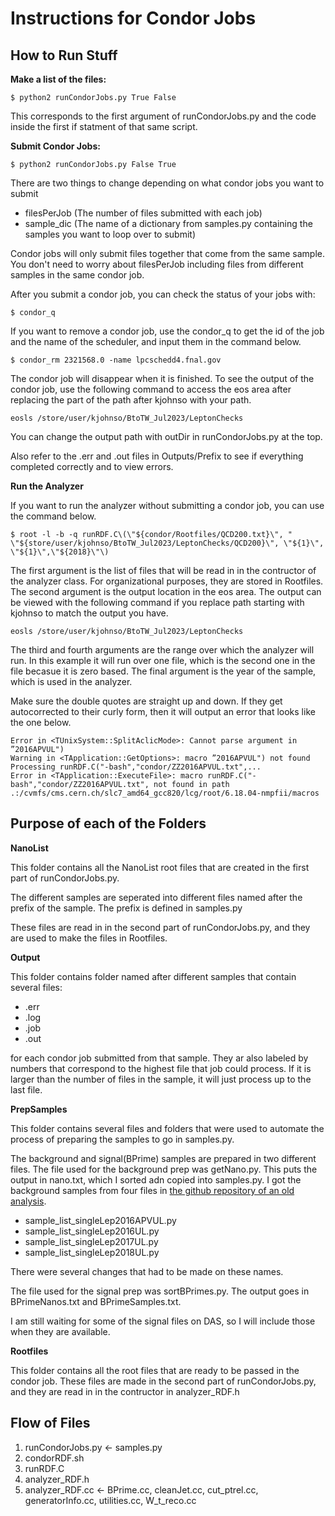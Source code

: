 # Instructions for Condor Jobs

## How to Run Stuff

**Make a list of the files:**

``` 
$ python2 runCondorJobs.py True False 
```

This corresponds to the first argument of runCondorJobs.py and the code inside the first if statment of that same script.

**Submit Condor Jobs:**

``` 
$ python2 runCondorJobs.py False True
```

There are two things to change depending on what condor jobs you want to submit
- filesPerJob (The number of files submitted with each job)
- sample_dic (The name of a dictionary from samples.py containing the samples you want to loop over to submit)

Condor jobs will only submit files together that come from the same sample.  You don't need to worry about filesPerJob including files from different samples in the same condor job.

After you submit a condor job, you can check the status of your jobs with:

``` 
$ condor_q
```

If you want to remove a condor job, use the condor_q to get the id of the job and the name of the scheduler, and input them in the command below.

``` 
$ condor_rm 2321568.0 -name lpcschedd4.fnal.gov
```

The condor job will disappear when it is finished.  To see the output of the condor job, use the following command to access the eos area after replacing the part of the path after kjohnso with your path.  

```
eosls /store/user/kjohnso/BtoTW_Jul2023/LeptonChecks
```

You can change the output path with outDir in runCondorJobs.py at the top.

Also refer to the .err and .out files in Outputs/Prefix to see if everything completed correctly and to view errors.


**Run the Analyzer**

If you want to run the analyzer without submitting a condor job, you can use the command below.

```
$ root -l -b -q runRDF.C\(\"${condor/Rootfiles/QCD200.txt}\", " \"${store/user/kjohnso/BtoTW_Jul2023/LeptonChecks/QCD200}\", \"${1}\", \"${1}\",\"${2018}\"\)
```

The first argument is the list of files that will be read in in the contructor of the analyzer class.  For organizational purposes, they are stored in Rootfiles.  The second argument is the output location in the eos area.  The output can be viewed with the following command if you replace path starting with kjohnso to match the output you have.

```
eosls /store/user/kjohnso/BtoTW_Jul2023/LeptonChecks
```

The third and fourth arguments are the range over which the analyzer will run.  In this example it will run over one file, which is the second one in the file becasue it is zero based.  The final argument is the year of the sample, which is used in the analyzer.


Make sure the double quotes are straight up and down.  If they get autocorrected to their curly form, then it will output an error that looks like the one below.
```
Error in <TUnixSystem::SplitAclicMode>: Cannot parse argument in ”2016APVUL")
Warning in <TApplication::GetOptions>: macro ”2016APVUL") not found
Processing runRDF.C("-bash","condor/ZZ2016APVUL.txt",...
Error in <TApplication::ExecuteFile>: macro runRDF.C("-bash","condor/ZZ2016APVUL.txt", not found in path .:/cvmfs/cms.cern.ch/slc7_amd64_gcc820/lcg/root/6.18.04-nmpfii/macros
```

## Purpose of each of the Folders

**NanoList** 

This folder contains all the NanoList root files that are created in the first part of runCondorJobs.py. 

The different samples are seperated into different files named after the prefix of the sample.  The prefix is defined in samples.py

These files are read in in the second part of runCondorJobs.py, and they are used to make the files in Rootfiles.

**Output** 

This folder contains folder named after different samples that contain several files:

-  .err
-  .log
- .job
-  .out 

 for each condor job submitted from that sample.  They ar also labeled by numbers that correspond to the highest file that job could process.  If it is larger than the number of files in the sample, it will just process up to the last file.

**PrepSamples** 

This folder contains several files and folders that were used to automate the process of preparing the samples to go in samples.py.  

The background and signal(BPrime) samples are prepared in two different files.  The file used for the background prep was getNano.py.  This puts the output in nano.txt, which I sorted adn copied into samples.py. I got the background samples from four files in [the github repository of an old analysis](https://github.com/cms-ljmet/FWLJMET/tree/10_6_29_UL/LJMet/CRAB3).

- sample_list_singleLep2016APVUL.py
- sample_list_singleLep2016UL.py
- sample_list_singleLep2017UL.py
- sample_list_singleLep2018UL.py

There were several changes that had to be made on these names.  

The file used for the signal prep was sortBPrimes.py.  The output goes in BPrimeNanos.txt and BPrimeSamples.txt.

I am still waiting for some of the signal files on DAS, so I will include those when they are available.

**Rootfiles** 

This folder contains all the root files that are ready to be passed in the condor job.  These files are made in the second part of runCondorJobs.py, and they are read in in the contructor in analyzer_RDF.h

## Flow of Files

1. runCondorJobs.py  <- samples.py
2. condorRDF.sh
3. runRDF.C
4. analyzer_RDF.h
5. analyzer_RDF.cc <- BPrime.cc, cleanJet.cc, cut_ptrel.cc, generatorInfo.cc, utilities.cc, W_t_reco.cc
